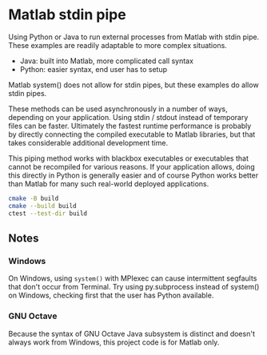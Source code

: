 # Matlab stdin pipe

Using Python or Java to run external processes from Matlab with stdin pipe.
These examples are readily adaptable to more complex situations.

* Java: built into Matlab, more complicated call syntax
* Python: easier syntax, end user has to setup

Matlab system() does not allow for stdin pipes, but these examples do allow stdin pipes.

These methods can be used asynchronously in a number of ways, depending on your application.
Using stdin / stdout instead of temporary files can be faster.
Ultimately the fastest runtime performance is probably by directly connecting the compiled executable to Matlab libraries, but that takes considerable additional development time.

This piping method works with blackbox executables or executables that cannot be recompiled for various reasons.
If your application allows, doing this directly in Python is generally easier and of course Python works better than Matlab for many such real-world deployed applications.

```sh
cmake -B build
cmake --build build
ctest --test-dir build
```

## Notes

### Windows

On Windows, using `system()` with MPIexec can cause intermittent segfaults that don't occur from Terminal.
Try using py.subprocess instead of system() on Windows, checking first that the user has Python available.

### GNU Octave

Because the syntax of GNU Octave Java subsystem is distinct and doesn't always work from Windows, this project code is for Matlab only.
